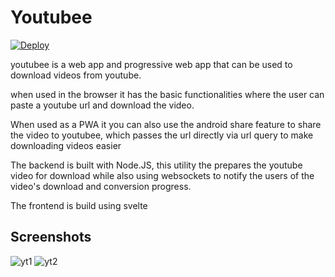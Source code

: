 # Youtubee

[![Deploy](https://github.com/SamJessep/Youtubee/actions/workflows/main.yml/badge.svg)](https://github.com/SamJessep/Youtubee/actions/workflows/main.yml)

youtubee is a web app and progressive web app that can be used to download videos from youtube.

when used in the browser it has the basic functionalities where the user can paste a youtube url and download the video.

When used as a PWA it you can also use the android share feature to share the video to youtubee, which passes the url directly via url query to make downloading videos easier

The backend is built with Node.JS, this utility the prepares the youtube video for download while also using websockets to notify the users of the video's download and conversion progress.

The frontend is build using svelte

## Screenshots
![yt1](https://user-images.githubusercontent.com/45475939/111966490-d9f61500-8b5b-11eb-8f3e-6218a66af7dc.PNG)
![yt2](https://user-images.githubusercontent.com/45475939/111968477-10349400-8b5e-11eb-9b4b-5d45a93cd7a5.PNG)
